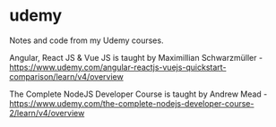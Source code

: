 # udemy
Notes and code from my Udemy courses.

Angular, React JS & Vue JS is taught by Maximillian Schwarzmüller - https://www.udemy.com/angular-reactjs-vuejs-quickstart-comparison/learn/v4/overview

The Complete NodeJS Developer Course is taught by Andrew Mead - https://www.udemy.com/the-complete-nodejs-developer-course-2/learn/v4/overview

